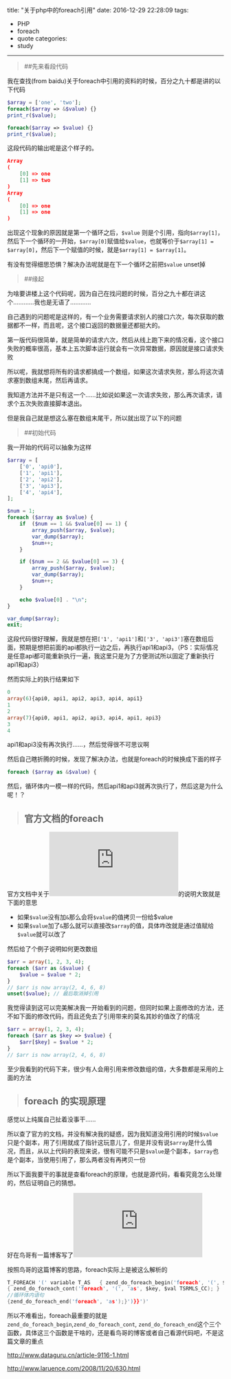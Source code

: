 title: "关于php中的foreach引用"
date: 2016-12-29 22:28:09
tags:
- PHP
- foreach
- quote
categories:
- study
---

> ##先来看段代码

我在查找(from baidu)关于foreach中引用的资料的时候，百分之九十都是讲的以下代码

``` php
$array = ['one', 'two'];
foreach($array => &$value) {}
print_r($value);

foreach($array => $value) {}
print_r($value);
```

这段代码的输出呢是这个样子的。

``` json
Array
(
    [0] => one
    [1] => two
)
Array
(
    [0] => one
    [1] => one
)
```

出现这个现象的原因就是第一个循环之后，`$value` 则是个引用，指向`$array[1]`，然后下一个循环的一开始，`$array[0]`赋值给`$value`，也就等价于`$array[1] = $array[0]`，然后下一个赋值的时候，就是`$array[1] = $array[1]`。

有没有觉得细思恐惧？解决办法呢就是在下一个循环之前把`$value` unset掉

> ##缘起

为啥要讲楼上这个代码呢，因为自己在找问题的时候，百分之九十都在讲这个…………我也是无语了…………

自己遇到的问题呢是这样的，有一个业务需要请求别人的接口六次，每次获取的数据都不一样，而且呢，这个接口返回的数据量还都挺大的。

第一版代码很简单，就是简单的请求六次，然后从线上跑下来的情况看，这个接口失败的概率很高，基本上五次脚本运行就会有一次异常数据，原因就是接口请求失败

所以呢，我就想将所有的请求都搞成一个数组，如果这次请求失败，那么将这次请求塞到数组末尾，然后再请求。

我知道方法并不是只有这一个……比如说如果这一次请求失败，那么再次请求，请求个五次失败直接脚本退出。

但是我自己就是想这么塞在数组末尾干，所以就出现了以下的问题

> ##初始代码

我一开始的代码可以抽象为这样

``` PHP
$array = [
    ['0', 'api0'],
    ['1', 'api1'],
    ['2', 'api2'],
    ['3', 'api3'],
    ['4', 'api4'],
];

$num = 1;
foreach ($array as $value) {
    if  ($num == 1 && $value[0] == 1) {
        array_push($array, $value);
        var_dump($array);
        $num++;
    }

    if ($num == 2 && $value[0] == 3) {
        array_push($array, $value);
        var_dump($array);
        $num++;
    }

    echo $value[0] . "\n";
}

var_dump($array);
exit;
```

这段代码很好理解，我就是想在把`['1', 'api1']`和`['3', 'api3']`塞在数组后面，预期是想把前面的api都执行一边之后，再执行api1和api3，（PS：实际情况是任意api都可能重新执行一遍，我这里只是为了方便测试所以固定了重新执行api1和api3）

然而实际上的执行结果如下

``` PHP
0
array(6){api0, api1, api2, api3, api4, api1}
1
2
array(7){api0, api1, api2, api3, api4, api1, api3}
3
4
```

api1和api3没有再次执行……，然后觉得很不可思议啊

然后自己瞎折腾的时候，发现了解决办法，也就是foreach的时候换成下面的样子

``` PHP
foreach ($array as &$value) {
```

然后，循环体内一模一样的代码，然后api1和api3就再次执行了，然后这是为什么呢！？

> ## 官方文档的foreach

官方文档中关于![foreach](http://php.net/manual/zh/control-structures.foreach.php)的说明大致就是下面的意思

- 如果`$value`没有加`&`那么会将`$value`的值拷贝一份给$value
- 如果`$value`加了`&`那么就可以直接改`$array`的值，具体咋改就是通过值赋给`$value`就可以改了

然后给了个例子说明如何更改数组

``` php
$arr = array(1, 2, 3, 4);
foreach ($arr as &$value) {
    $value = $value * 2;
}
// $arr is now array(2, 4, 6, 8)
unset($value); // 最后取消掉引用
```

我觉得读到这可以完美解决我一开始看到的问题，但同时如果上面修改的方法，还不如下面的修改代码，而且还免去了引用带来的莫名其妙的值改了的情况

``` php
$arr = array(1, 2, 3, 4);
foreach ($arr as $key => $value) {
    $arr[$key] = $value * 2;
}
// $arr is now array(2, 4, 6, 8)
```

至少我看到的代码下来，很少有人会用引用来修改数组的值，大多数都是采用的上面的方法

> ## foreach 的实现原理

感觉以上纯属自己扯着没事干……

所以查了官方的文档，并没有解决我的疑惑，因为我知道没用引用的时候`$value`只是个副本，用了引用就成了指针这玩意儿了，但是并没有说`$array`是什么情况，而且，从以上代码的表现来说，很有可能不只是`$value`是个副本，`$array`也是个副本，当使用引用了，那么两者没有再拷贝一份

所以下面我要干的事就是查看foreach的原理，也就是源代码，看看究竟怎么处理的，然后证明自己的猜想。

好在鸟哥有一篇博客写了![关于foreach的原理](http://www.laruence.com/2008/11/20/630.html)

按照鸟哥的这篇博客的思路，foreach实际上是被这么解析的

``` C
T_FOREACH '(' variable T_AS   { zend_do_foreach_begin('foreach', '(', $arr, 'as', 1 TSRMLS_CC); } foreach_variable  foreach_optional_arg(T_DOUBLE_ARROW  foreach_variable)   ')'
{ zend_do_foreach_cont('foreach', '(', 'as', $key, $val TSRMLS_CC); }
//循环体内语句
{zend_do_foreach_end('foreach', 'as');}')}}')'
```

所以不难看出，foreach最重要的就是`zend_do_foreach_begin`,`zend_do_foreach_cont`, `zend_do_foreach_end`这个三个函数，具体这三个函数是干啥的，还是看鸟哥的博客或者自己看源代码吧，不是这篇文章的重点

http://www.dataguru.cn/article-9116-1.html

http://www.laruence.com/2008/11/20/630.html
